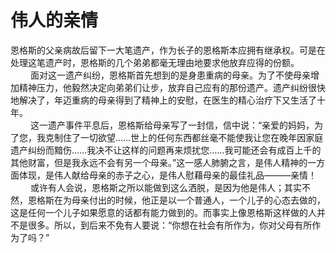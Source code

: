 # 伟人的亲情
恩格斯的父亲病故后留下一大笔遗产，作为长子的恩格斯本应拥有继承权。可是在处理这笔遗产时，恩格斯的几个弟弟都毫无理由地要求他放弃应得的份额。  
　　 面对这一遗产纠纷，恩格斯首先想到的是身患重病的母亲。为了不使母亲增加精神压力，他毅然决定向弟弟们让步，放弃自己应有的那份遗产。遗产纠纷很快地解决了，年迈重病的母亲得到了精神上的安慰，在医生的精心治疗下又生活了十年。  
　　 这一遗产事件平息后，恩格斯给母亲写了一封信，信中说：“亲爱的妈妈，为了您，我克制住了一切欲望……世上的任何东西都丝毫不能使我让您在晚年因家庭遗产纠纷而黯伤……我决不让这样的问题再来烦扰您……我可能还会有成百上千的其他财富，但是我永远不会有另一个母亲。”这一感人肺腑之言，是伟人精神的一方面体现，是伟人献给母亲的赤子之心，是伟人慰藉母亲的最佳礼品———亲情！  
　　 或许有人会说，恩格斯之所以能做到这么洒脱，是因为他是伟人；其实不然，恩格斯在为母亲付出的时候，他正是以一个普通人，一个儿子的心态去做的，这是任何一个儿子如果愿意的话都有能力做到的。而事实上像恩格斯这样做的人并不是很多。所以，到后来不免有人要说：“你想在社会有所作为，你对父母有所作为了吗？”
  